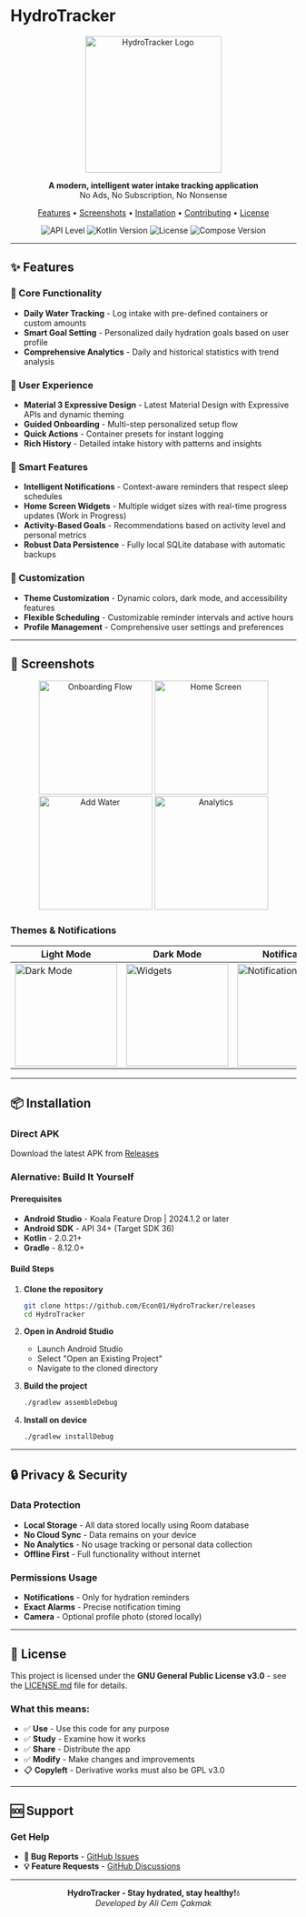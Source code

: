 # HydroTracker

<p align="center">
  <img src="screenshots/icon.png" alt="HydroTracker Logo" width="240" height="240">
</p>

<p align="center">
  <strong>A modern, intelligent water intake tracking application</strong><br>
  No Ads, No Subscription, No Nonsense
</p>

<p align="center">
  <a href="#-features">Features</a> •
  <a href="#-screenshots">Screenshots</a> •
  <a href="#-installation">Installation</a> •
  <a href="#-contributing">Contributing</a> •
  <a href="#-license">License</a>
</p>

<p align="center">
  <img src="https://img.shields.io/badge/Android-API%2034+-green.svg" alt="API Level">
  <img src="https://img.shields.io/badge/Kotlin-2.0.21-blue.svg" alt="Kotlin Version">
  <img src="https://img.shields.io/badge/License-GPL%20v3-orange.svg" alt="License">
  <img src="https://img.shields.io/badge/Compose-BOM%202025.07.00-purple.svg" alt="Compose Version">
</p>

---

## ✨ Features

### 🎯 Core Functionality
- **Daily Water Tracking** - Log intake with pre-defined containers or custom amounts
- **Smart Goal Setting** - Personalized daily hydration goals based on user profile
- **Comprehensive Analytics** - Daily and historical statistics with trend analysis

### 🎨 User Experience
- **Material 3 Expressive Design** - Latest Material Design with Expressive APIs and dynamic theming
- **Guided Onboarding** - Multi-step personalized setup flow
- **Quick Actions** - Container presets for instant logging
- **Rich History** - Detailed intake history with patterns and insights

### 🤖 Smart Features
- **Intelligent Notifications** - Context-aware reminders that respect sleep schedules
- **Home Screen Widgets** - Multiple widget sizes with real-time progress updates (Work in Progress)
- **Activity-Based Goals** - Recommendations based on activity level and personal metrics
- **Robust Data Persistence** - Fully local SQLite database with automatic backups

### 👤 Customization
- **Theme Customization** - Dynamic colors, dark mode, and accessibility features
- **Flexible Scheduling** - Customizable reminder intervals and active hours
- **Profile Management** - Comprehensive user settings and preferences

---

## 📱 Screenshots

<p align="center">
  <img src="screenshots/onboarding.png" alt="Onboarding Flow" width="200">
  <img src="screenshots/home-screen.png" alt="Home Screen" width="200">
  <img src="screenshots/add-water.png" alt="Add Water" width="200">
  <img src="screenshots/analytics.png" alt="Analytics" width="200">
</p>

### Themes & Notifications
| Light Mode | Dark Mode | Notification |
|-----------|----------------|--------------|
| <img src="screenshots/home-screen.png" alt="Dark Mode" width="180"> | <img src="screenshots/dark.png" alt="Widgets" width="180"> | <img src="screenshots/notification.png" alt="Notification" width="180"> |

---

## 📦 Installation

### Direct APK
Download the latest APK from [Releases](https://github.com/cemcakmak/HydroTracker/releases)

### Alernative: Build It Yourself

#### Prerequisites
- **Android Studio** - Koala Feature Drop | 2024.1.2 or later
- **Android SDK** - API 34+ (Target SDK 36)
- **Kotlin** - 2.0.21+
- **Gradle** - 8.12.0+

#### Build Steps

1. **Clone the repository**
   ```bash
   git clone https://github.com/Econ01/HydroTracker/releases
   cd HydroTracker
   ```

2. **Open in Android Studio**
   - Launch Android Studio
   - Select "Open an Existing Project"
   - Navigate to the cloned directory

3. **Build the project**
   ```bash
   ./gradlew assembleDebug
   ```

4. **Install on device**
   ```bash
   ./gradlew installDebug
   ```

---

## 🔒 Privacy & Security

### Data Protection
- **Local Storage** - All data stored locally using Room database
- **No Cloud Sync** - Data remains on your device
- **No Analytics** - No usage tracking or personal data collection
- **Offline First** - Full functionality without internet

### Permissions Usage
- **Notifications** - Only for hydration reminders
- **Exact Alarms** - Precise notification timing
- **Camera** - Optional profile photo (stored locally)

---

## 📄 License

This project is licensed under the **GNU General Public License v3.0** - see the [LICENSE.md](app/src/main/assets/LICENSE.md) file for details.

### What this means:
- ✅ **Use** - Use this code for any purpose
- ✅ **Study** - Examine how it works
- ✅ **Share** - Distribute the app
- ✅ **Modify** - Make changes and improvements
- 📋 **Copyleft** - Derivative works must also be GPL v3.0

---

## 🆘 Support

### Get Help
- **🐛 Bug Reports** - [GitHub Issues](https://github.com/cemcakmak/HydroTracker/issues)
- **💡 Feature Requests** - [GitHub Discussions](https://github.com/cemcakmak/HydroTracker/discussions)

---

<p align="center">
  <strong>HydroTracker - Stay hydrated, stay healthy!💧</strong><br>
  <em>Developed by Ali Cem Çakmak</em>
</p>